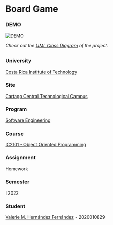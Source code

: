 # Board Game

### DEMO
![DEMO](https://github.com/valeriehernandez-7/Board-Game/blob/python-version/docs/DEMO.gif)

_Check out the [UML Class Diagram](https://github.com/valeriehernandez-7/Board-Game/blob/python-version/docs/DEMO.gif) of the project._

##

### University
[Costa Rica Institute of Technology](https://www.tec.ac.cr/)

### Site
[Cartago Central Technological Campus](https://www.tec.ac.cr/ubicaciones/campus-tecnologico-central-cartago)

### Program
[Software Engineering](https://www.tec.ac.cr/programas-academicos/bachillerato-ingenieria-computacion)

### Course
[IC2101 - Object Oriented Programming](https://www.tec.ac.cr/planes-estudio/bachillerato-ingenieria-computacion)

### Assignment
Homework

### Semester
I 2022

### Student
[Valerie M. Hernández Fernández](https://github.com/valeriehernandez-7) - 2020010829
